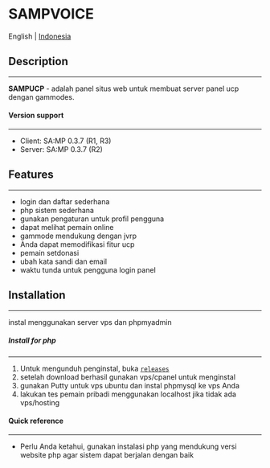# **SAMPVOICE**
English | [Indonesia](https://github.com/CyberExe12/SampUcp/blob/main/README.id.md)

## Description
---------------------------------
**SAMPUCP** - adalah panel situs web untuk membuat server panel ucp dengan gammodes.

#### Version support
----------------------------------
* Client: SA:MP 0.3.7 (R1, R3)
* Server: SA:MP 0.3.7 (R2)

## Features
---------------------------------
* login dan daftar sederhana
* php sistem sederhana
* gunakan pengaturan untuk profil pengguna
* dapat melihat pemain online
* gammode mendukung dengan jvrp
* Anda dapat memodifikasi fitur ucp
* pemain setdonasi
* ubah kata sandi dan email
* waktu tunda untuk pengguna login panel

## Installation
---------------------------------
instal menggunakan server vps dan phpmyadmin


##### Install for php
---------------------------------
1. Untuk mengunduh penginstal, buka [ `releases` ](https://github.com/CyberExe12/SampUcp/releases) 
2. setelah download berhasil gunakan vps/cpanel untuk menginstal
3. gunakan Putty untuk vps ubuntu dan instal phpmysql ke vps Anda
4. lakukan tes pemain pribadi menggunakan localhost jika tidak ada vps/hosting



#### Quick reference
---------------------------------
* Perlu Anda ketahui, gunakan instalasi php yang mendukung versi website php agar sistem dapat berjalan dengan baik

